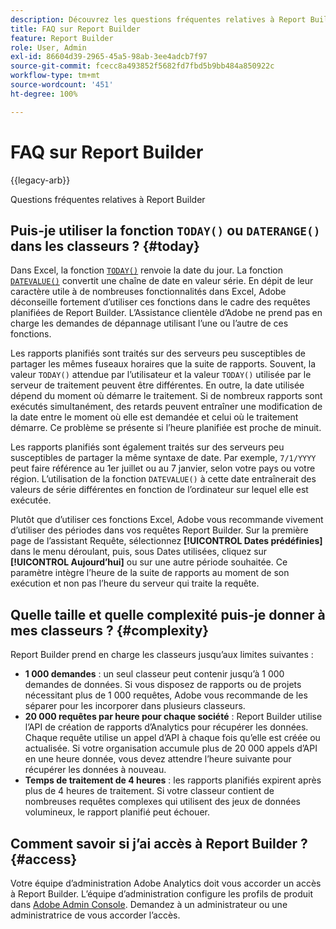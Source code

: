 ```yaml
---
description: Découvrez les questions fréquentes relatives à Report Builder.
title: FAQ sur Report Builder
feature: Report Builder
role: User, Admin
exl-id: 86604d39-2965-45a5-98ab-3ee4adcb7f97
source-git-commit: fcecc8a493852f5682fd7fbd5b9bb484a850922c
workflow-type: tm+mt
source-wordcount: '451'
ht-degree: 100%

---
```


# FAQ sur Report Builder

{{legacy-arb}}

Questions fréquentes relatives à Report Builder

## Puis-je utiliser la fonction `TODAY()` ou `DATERANGE()` dans les classeurs ? {#today}

Dans Excel, la fonction [`TODAY()`](https://support.microsoft.com/fr-fr/office/today-function-5eb3078d-a82c-4736-8930-2f51a028fdd9) renvoie la date du jour. La fonction [`DATEVALUE()`](https://support.microsoft.com/fr-fr/office/datevalue-function-df8b07d4-7761-4a93-bc33-b7471bbff252) convertit une chaîne de date en valeur série. En dépit de leur caractère utile à de nombreuses fonctionnalités dans Excel, Adobe déconseille fortement d’utiliser ces fonctions dans le cadre des requêtes planifiées de Report Builder. L’Assistance clientèle d’Adobe ne prend pas en charge les demandes de dépannage utilisant l’une ou l’autre de ces fonctions.

Les rapports planifiés sont traités sur des serveurs peu susceptibles de partager les mêmes fuseaux horaires que la suite de rapports. Souvent, la valeur `TODAY()` attendue par l’utilisateur et la valeur `TODAY()` utilisée par le serveur de traitement peuvent être différentes. En outre, la date utilisée dépend du moment où démarre le traitement. Si de nombreux rapports sont exécutés simultanément, des retards peuvent entraîner une modification de la date entre le moment où elle est demandée et celui où le traitement démarre. Ce problème se présente si l’heure planifiée est proche de minuit.

Les rapports planifiés sont également traités sur des serveurs peu susceptibles de partager la même syntaxe de date. Par exemple, `7/1/YYYY` peut faire référence au 1er juillet ou au 7 janvier, selon votre pays ou votre région. L’utilisation de la fonction `DATEVALUE()` à cette date entraînerait des valeurs de série différentes en fonction de l’ordinateur sur lequel elle est exécutée.

Plutôt que d’utiliser ces fonctions Excel, Adobe vous recommande vivement d’utiliser des périodes dans vos requêtes Report Builder. Sur la première page de l’assistant Requête, sélectionnez **[!UICONTROL Dates prédéfinies]** dans le menu déroulant, puis, sous Dates utilisées, cliquez sur **[!UICONTROL Aujourd’hui]** ou sur une autre période souhaitée. Ce paramètre intègre l’heure de la suite de rapports au moment de son exécution et non pas l’heure du serveur qui traite la requête.

## Quelle taille et quelle complexité puis-je donner à mes classeurs ? {#complexity}

Report Builder prend en charge les classeurs jusqu’aux limites suivantes :

* **1 000 demandes** : un seul classeur peut contenir jusquʼà 1 000 demandes de données. Si vous disposez de rapports ou de projets nécessitant plus de 1 000 requêtes, Adobe vous recommande de les séparer pour les incorporer dans plusieurs classeurs.
* **20 000 requêtes par heure pour chaque société** : Report Builder utilise l’API de création de rapports d’Analytics pour récupérer les données. Chaque requête utilise un appel d’API à chaque fois qu’elle est créée ou actualisée. Si votre organisation accumule plus de 20 000 appels d’API en une heure donnée, vous devez attendre l’heure suivante pour récupérer les données à nouveau.
* **Temps de traitement de 4 heures** : les rapports planifiés expirent après plus de 4 heures de traitement. Si votre classeur contient de nombreuses requêtes complexes qui utilisent des jeux de données volumineux, le rapport planifié peut échouer.

## Comment savoir si j’ai accès à Report Builder ? {#access}

Votre équipe d’administration Adobe Analytics doit vous accorder un accès à Report Builder. L’équipe d’administration configure les profils de produit dans [Adobe Admin Console](https://experienceleague.adobe.com/fr/docs/analytics/admin/admin-console/home). Demandez à un administrateur ou une administratrice de vous accorder l’accès.
